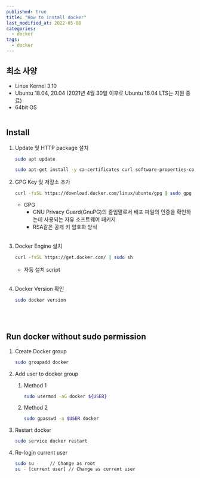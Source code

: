 ```yaml
---
published: true
title: "How to install docker"
last_modified_at: 2022-05-08
categories:
  - docker
tags:
  - docker
---
```


## 최소 사양
* Linux Kernel 3.10
* Ubuntu 18.04, 20.04 (2021년 4월 30일 이후로 Ubuntu 16.04 LTS는 지원 종료)
* 64bit OS
<br><br>

## Install
1. Update 및 HTTP package 설치
    ```sh 
    sudo apt update 
    ```
    ```sh
    sudo apt-get install -y ca-certificates curl software-properties-common gnupg lsb-release
    ```

2. GPG Key 및 저장소 추가
    ```sh
    curl -fsSL https://download.docker.com/linux/ubuntu/gpg | sudo gpg --dearmor -o /usr/share/keyrings/docker-archive-keyring.gpg
    ```
   - GPG
     - GNU Privacy Guard(GnuPG)의 줄임말로서 배포 파일의 인증을 확인하는데 사용되는 자유 소프트웨어 패키지
     - RSA같은 공개 키 암호화 방식<br><br>

3. Docker Engine 설치
    ```sh
    curl -fsSL https://get.docker.com/ | sudo sh
    ```
     - 자동 설치 script<br><br>
4. Docker Version 확인
    ```sh
    sudo docker version
    ```
    <br><br>


## Run docker without sudo permission
1. Create Docker group
    ```sh
    sudo groupadd docker
    ```

2. Add user to docker group
    1. Method 1
        ```sh
        sudo usermod -aG docker ${USER}
        ```
    2. Method 2
        ```sh
        sudo gpasswd -a $USER docker
        ```

3. Restart docker
    ```sh
    sudo service docker restart
    ```

4. Re-login current user
    ```sh
    sudo su -    // Change as root
    su - [current user] // Change as current user
    ```
    <br><br>